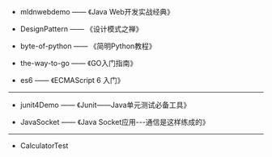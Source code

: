 
- mldnwebdemo —— 《Java Web开发实战经典》

- DesignPattern —— 《设计模式之禅》

- byte-of-python —— 《简明Python教程》

- the-way-to-go —— 《GO入门指南》

- es6 —— 《ECMAScript 6 入门》

---

- junit4Demo —— 《Junit——Java单元测试必备工具》

- JavaSocket —— 《Java Socket应用---通信是这样练成的》

---

- CalculatorTest 
